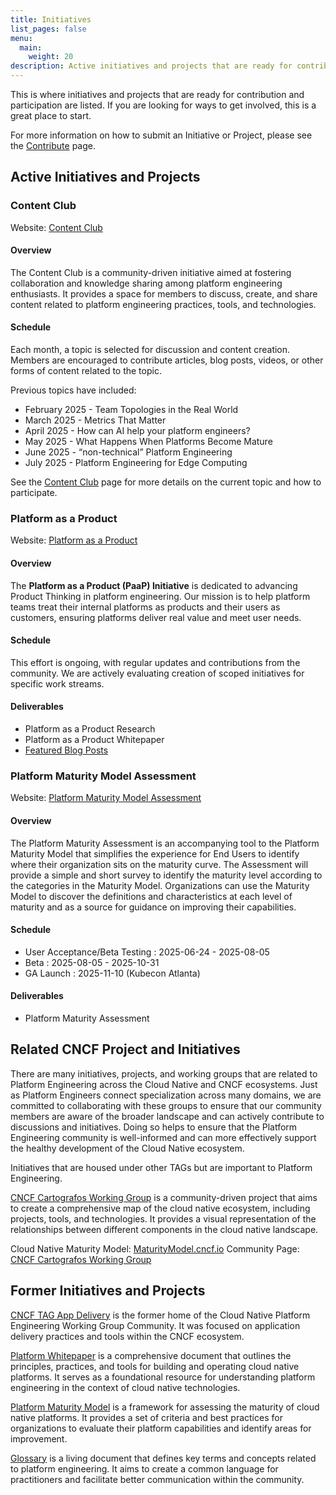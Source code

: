 ```yaml
---
title: Initiatives
list_pages: false
menu:
  main:
    weight: 20
description: Active initiatives and projects that are ready for contribution and participation.
---
```


This is where initiatives and projects that are ready for contribution and participation are listed. If you are looking for ways to get involved, this is a great place to start.

For more information on how to submit an Initiative or Project, please see the [Contribute](https://cloudnativeplatforms.com/contribute/) page.

## Active Initiatives and Projects

### Content Club

Website: [Content Club](https://cloudnativeplatforms.com/initiatives/content-club/)

#### Overview

The Content Club is a community-driven initiative aimed at fostering collaboration and knowledge sharing among platform engineering enthusiasts. It provides a space for members to discuss, create, and share content related to platform engineering practices, tools, and technologies.

#### Schedule

Each month, a topic is selected for discussion and content creation. Members are encouraged to contribute articles, blog posts, videos, or other forms of content related to the topic.

Previous topics have included:

- February 2025 - Team Topologies in the Real World
- March 2025 - Metrics That Matter
- April 2025 - How can AI help your platform engineers?
- May 2025 - What Happens When Platforms Become Mature
- June 2025 - “non-technical” Platform Engineering
- July 2025 - Platform Engineering for Edge Computing

See the [Content Club](/initiatives/content-club/) page for more details on the current topic and how to participate.

### Platform as a Product

Website: [Platform as a Product](https://cloudnativeplatforms.com/initiatives/platform-as-a-product/)

#### Overview

The **Platform as a Product (PaaP) Initiative** is dedicated to advancing Product Thinking in platform engineering. Our mission is to help platform teams treat their internal platforms as products and their users as customers, ensuring platforms deliver real value and meet user needs.

#### Schedule

This effort is ongoing, with regular updates and contributions from the community. We are actively evaluating creation of scoped initiatives for specific work streams.

#### Deliverables

- Platform as a Product Research
- Platform as a Product Whitepaper
- [Featured Blog Posts](/initiatives/platform-as-a-product/#featured-blog-posts)

### Platform Maturity Model Assessment

Website: [Platform Maturity Model Assessment](/initiatives/platform-maturity-model-assessment/)

#### Overview

The Platform Maturity Assessment is an accompanying tool to the Platform Maturity Model that simplifies the experience for End Users to identify where their organization sits on the maturity curve. The Assessment will provide a simple and short survey to identify the maturity level according to the categories in the Maturity Model. Organizations can use the Maturity Model to discover the definitions and characteristics at each level of maturity and as a source for guidance on improving their capabilities.

#### Schedule

- User Acceptance/Beta Testing : 2025-06-24 - 2025-08-05
- Beta : 2025-08-05 - 2025-10-31
- GA Launch : 2025-11-10 (Kubecon Atlanta)

#### Deliverables

- Platform Maturity Assessment

## Related CNCF Project and Initiatives

There are many initiatives, projects, and working groups that are related to Platform Engineering across the Cloud Native and CNCF ecosystems. Just as Platform Engineers connect specialization across many domains, we are committed to collaborating with these groups to ensure that our community members are aware of the broader landscape and can actively contribute to discussions and initiatives. Doing so helps to ensure that the Platform Engineering community is well-informed and can more effectively support the healthy development of the Cloud Native ecosystem.

Initiatives that are housed under other TAGs but are important to Platform Engineering.

[CNCF Cartografos Working Group](https://community.cncf.io/cncf-cartografos-working-group/) is a community-driven project that aims to create a comprehensive map of the cloud native ecosystem, including projects, tools, and technologies. It provides a visual representation of the relationships between different components in the cloud native landscape.

Cloud Native Maturity Model: [MaturityModel.cncf.io](https://maturitymodel.cncf.io/)
Community Page: [CNCF Cartografos Working Group](https://community.cncf.io/cncf-cartografos-working-group/)

## Former Initiatives and Projects

[CNCF TAG App Delivery](https://tag-app-delivery.cncf.io/) is the former home of the Cloud Native Platform Engineering Working Group Community. It was focused on application delivery practices and tools within the CNCF ecosystem.

[Platform Whitepaper](https://tag-app-delivery.cncf.io/whitepapers/platforms/) is a comprehensive document that outlines the principles, practices, and tools for building and operating cloud native platforms. It serves as a foundational resource for understanding platform engineering in the context of cloud native technologies.

[Platform Maturity Model](https://tag-app-delivery.cncf.io/whitepapers/platform-eng-maturity-model/) is a framework for assessing the maturity of cloud native platforms. It provides a set of criteria and best practices for organizations to evaluate their platform capabilities and identify areas for improvement.

[Glossary](https://tag-app-delivery.cncf.io/wgs/platforms/glossary/) is a living document that defines key terms and concepts related to platform engineering. It aims to create a common language for practitioners and facilitate better communication within the community.
